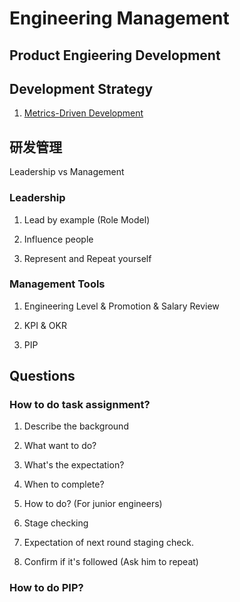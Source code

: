 # Engineering Management

## Product Engieering Development

## Development Strategy

1. [Metrics-Driven Development](https://sookocheff.com/post/mdd/mdd/)

## 研发管理

Leadership vs Management

### Leadership

1. Lead by example (Role Model)

2. Influence people

3. Represent and Repeat yourself

### Management Tools

1. Engineering Level & Promotion & Salary Review

2. KPI & OKR

3. PIP

## Questions

### How to do task assignment?

1. Describe the background

2. What want to do?

3. What's the expectation?

4. When to complete?

5. How to do? (For junior engineers)

6. Stage checking

7. Expectation of next round staging check.

8. Confirm if it's followed (Ask him to repeat)

### How to do PIP?
